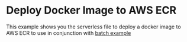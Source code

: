 # Deploy Docker Image to AWS ECR #

This example shows you the serverless file to deploy a docker image to AWS ECR to use in conjunction with [batch example](https://github.com/ymwjbxxq/aws-batch-s3-transfer)

